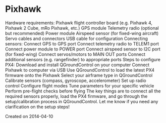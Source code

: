 # Pixhawk

Hardware requirements:
Pixhawk flight controller board (e.g. Pixhawk 4, Pixhawk 2 Cube, mRo Pixhawk, etc.)
GPS module
Telemetry radio (optional but recommended)
Power module
Airspeed sensor (for fixed-wing aircraft)
Servo cables and connectors
USB cable for configuration
Connecting sensors:
Connect GPS to GPS port
Connect telemetry radio to TELEM1 port
Connect power module to POWER port
Connect airspeed sensor to I2C port (for fixed-wing)
Connect servos/motors to MAIN OUT ports
Connect additional sensors (e.g. rangefinder) to appropriate ports
Steps to configure PX4:
Download and install QGroundControl on your computer
Connect Pixhawk to computer via USB
Use QGroundControl to load the latest PX4 firmware onto the Pixhawk
Select your airframe type in QGroundControl
Calibrate sensors (compass, gyroscope, accelerometer)
Set up radio control
Configure flight modes
Tune parameters for your specific vehicle
Perform pre-flight checks before flying
The key things are to connect all the required sensors properly, load the PX4 firmware, and go through the setup/calibration process in QGroundControl. Let me know if you need any clarification on the setup steps!



Created on 2014-04-10